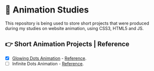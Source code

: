 # 🧐 Animation Studies

This repository is being used to store short projects that were produced during my studies on website animation, using CSS3, HTML5 and JS.

## 👉 Short Animation Projects | Reference

- [x] [Glowing Dots Animation](./glowing-dots/GrowingDots.md) - [Reference](https://www.youtube.com/watch?v=fEyjfeRhUK8).
- [ ] Infinite Dots Animation - [Reference](https://www.youtube.com/watch?v=dxquAfnHhqg).